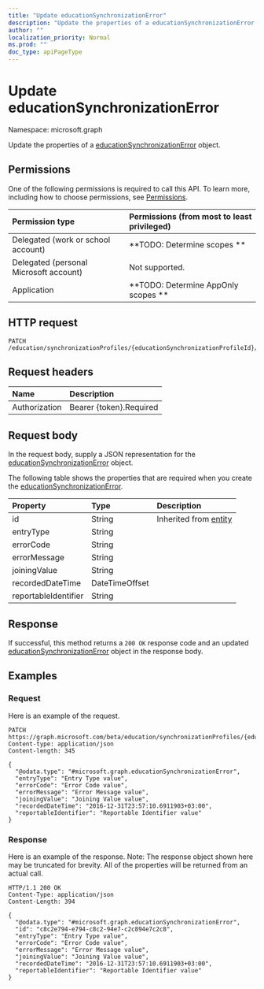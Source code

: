 ```yaml
---
title: "Update educationSynchronizationError"
description: "Update the properties of a educationSynchronizationError object."
author: ""
localization_priority: Normal
ms.prod: ""
doc_type: apiPageType
---
```


# Update educationSynchronizationError

Namespace: microsoft.graph

Update the properties of a [educationSynchronizationError](../resources/educationsynchronizationerror.md) object.

## Permissions
One of the following permissions is required to call this API. To learn more, including how to choose permissions, see [Permissions](/concepts/permissions-reference.md).

|Permission type|Permissions (from most to least privileged)|
|:---|:---|
|Delegated (work or school account)|**TODO: Determine scopes **|
|Delegated (personal Microsoft account)|Not supported.|
|Application|**TODO: Determine AppOnly scopes **|

## HTTP request
<!-- {
  "blockType": "ignored"
}
-->
``` http
PATCH /education/synchronizationProfiles/{educationSynchronizationProfileId}/errors/{educationSynchronizationErrorId}
```

## Request headers
|Name|Description|
|:---|:---|
|Authorization|Bearer {token}.Required|

## Request body
In the request body, supply a JSON representation for the [educationSynchronizationError](../resources/educationsynchronizationerror.md) object.

The following table shows the properties that are required when you create the [educationSynchronizationError](../resources/educationsynchronizationerror.md).

|Property|Type|Description|
|:---|:---|:---|
|id|String| Inherited from [entity](../resources/entity.md)|
|entryType|String||
|errorCode|String||
|errorMessage|String||
|joiningValue|String||
|recordedDateTime|DateTimeOffset||
|reportableIdentifier|String||



## Response
If successful, this method returns a `200 OK` response code and an updated [educationSynchronizationError](../resources/educationsynchronizationerror.md) object in the response body.

## Examples

### Request
Here is an example of the request.
<!-- {
  "blockType": "request",
  "name": "update_educationsynchronizationerror"
}
-->
``` http
PATCH https://graph.microsoft.com/beta/education/synchronizationProfiles/{educationSynchronizationProfileId}/errors/{educationSynchronizationErrorId}
Content-type: application/json
Content-length: 345

{
  "@odata.type": "#microsoft.graph.educationSynchronizationError",
  "entryType": "Entry Type value",
  "errorCode": "Error Code value",
  "errorMessage": "Error Message value",
  "joiningValue": "Joining Value value",
  "recordedDateTime": "2016-12-31T23:57:10.6911903+03:00",
  "reportableIdentifier": "Reportable Identifier value"
}
```

### Response
Here is an example of the response. Note: The response object shown here may be truncated for brevity. All of the properties will be returned from an actual call.
<!-- {
  "blockType": "response",
  "truncated": true
}
-->
``` http
HTTP/1.1 200 OK
Content-Type: application/json
Content-Length: 394

{
  "@odata.type": "#microsoft.graph.educationSynchronizationError",
  "id": "c8c2e794-e794-c8c2-94e7-c2c894e7c2c8",
  "entryType": "Entry Type value",
  "errorCode": "Error Code value",
  "errorMessage": "Error Message value",
  "joiningValue": "Joining Value value",
  "recordedDateTime": "2016-12-31T23:57:10.6911903+03:00",
  "reportableIdentifier": "Reportable Identifier value"
}
```

